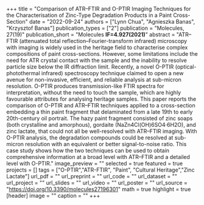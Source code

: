 +++
title = "Comparison of ATR–FTIR and O-PTIR Imaging Techniques for the Characterisation of Zinc-Type Degradation Products in a Paint Cross-Section"
date = "2022-09-24"
authors = ["Lynn Chua", "Agnieszka Banas", "Krzysztof Banas"]
publication_types = ["2"]
publication = "Molecules, 27(19)"
publication_short = "Molecules **IF=4.927(2021)**"
abstract = "ATR–FTIR (attenuated total reflection–Fourier-transform infrared) microscopy with imaging is widely used in the heritage field to characterise complex compositions of paint cross-sections. However, some limitations include the need for ATR crystal contact with the sample and the inability to resolve particle size below the IR diffraction limit. Recently, a novel O-PTIR (optical-photothermal infrared) spectroscopy technique claimed to open a new avenue for non-invasive, efficient, and reliable analysis at sub-micron resolution. O-PTIR produces transmission-like FTIR spectra for interpretation, without the need to touch the sample, which are highly favourable attributes for analysing heritage samples. This paper reports the comparison of O-PTIR and ATR–FTIR techniques applied to a cross-section embedding a thin paint fragment that delaminated from a late 19th to early 20th-century oil portrait. The hazy paint fragment consisted of zinc soaps (both crystalline and amorphous), gordaite (NaZn4Cl(OH)6SO4·6H2O), and zinc lactate, that could not all be well-resolved with ATR–FTIR imaging. With O-PTIR analysis, the degradation compounds could be resolved at sub-micron resolution with an equivalent or better signal-to-noise ratio. This case study shows how the two techniques can be used to obtain comprehensive information at a broad level with ATR–FTIR and a detailed level with O-PTIR."
image_preview = ""
selected = true
featured = true
projects = []
tags = ["O-PTIR","ATR-FTIR", "Paint", "Cultural Heritage","Zinc Lactate"]
url_pdf = ""
url_preprint = ""
url_code = ""
url_dataset = ""
url_project = ""
url_slides = ""
url_video = ""
url_poster = ""
url_source = "https://doi.org/10.3390/molecules27196301"
math = true
highlight = true
[header]
image = ""
caption = ""
+++

